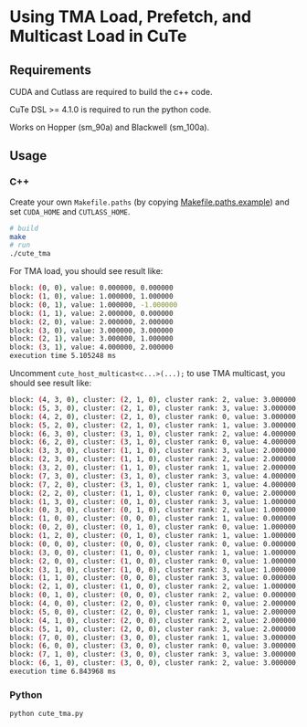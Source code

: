 # Using TMA Load, Prefetch, and Multicast Load in CuTe

## Requirements

CUDA and Cutlass are required to build the c++ code.

CuTe DSL >= 4.1.0 is required to run the python code.

Works on Hopper (sm_90a) and Blackwell (sm_100a).

## Usage

### C++

Create your own `Makefile.paths` (by copying [Makefile.paths.example](./Makefile.paths.example)) and set `CUDA_HOME` and `CUTLASS_HOME`.

```bash
# build
make
# run
./cute_tma
```

For TMA load, you should see result like:
```bash
block: (0, 0), value: 0.000000, 0.000000
block: (1, 0), value: 1.000000, 1.000000
block: (0, 1), value: 1.000000, -1.000000
block: (1, 1), value: 2.000000, 0.000000
block: (2, 0), value: 2.000000, 2.000000
block: (3, 0), value: 3.000000, 3.000000
block: (2, 1), value: 3.000000, 1.000000
block: (3, 1), value: 4.000000, 2.000000
execution time 5.105248 ms
```

Uncomment `cute_host_multicast<c...>(...);` to use TMA multicast, you should see result like:
```bash
block: (4, 3, 0), cluster: (2, 1, 0), cluster rank: 2, value: 3.000000, 1.000000
block: (5, 3, 0), cluster: (2, 1, 0), cluster rank: 3, value: 3.000000, 1.000000
block: (4, 2, 0), cluster: (2, 1, 0), cluster rank: 0, value: 3.000000, 1.000000
block: (5, 2, 0), cluster: (2, 1, 0), cluster rank: 1, value: 3.000000, 1.000000
block: (6, 3, 0), cluster: (3, 1, 0), cluster rank: 2, value: 4.000000, 2.000000
block: (6, 2, 0), cluster: (3, 1, 0), cluster rank: 0, value: 4.000000, 2.000000
block: (3, 3, 0), cluster: (1, 1, 0), cluster rank: 3, value: 2.000000, 0.000000
block: (2, 3, 0), cluster: (1, 1, 0), cluster rank: 2, value: 2.000000, 0.000000
block: (3, 2, 0), cluster: (1, 1, 0), cluster rank: 1, value: 2.000000, 0.000000
block: (7, 3, 0), cluster: (3, 1, 0), cluster rank: 3, value: 4.000000, 2.000000
block: (7, 2, 0), cluster: (3, 1, 0), cluster rank: 1, value: 4.000000, 2.000000
block: (2, 2, 0), cluster: (1, 1, 0), cluster rank: 0, value: 2.000000, 0.000000
block: (1, 3, 0), cluster: (0, 1, 0), cluster rank: 3, value: 1.000000, -1.000000
block: (0, 3, 0), cluster: (0, 1, 0), cluster rank: 2, value: 1.000000, -1.000000
block: (1, 0, 0), cluster: (0, 0, 0), cluster rank: 1, value: 0.000000, 0.000000
block: (0, 2, 0), cluster: (0, 1, 0), cluster rank: 0, value: 1.000000, -1.000000
block: (1, 2, 0), cluster: (0, 1, 0), cluster rank: 1, value: 1.000000, -1.000000
block: (0, 0, 0), cluster: (0, 0, 0), cluster rank: 0, value: 0.000000, 0.000000
block: (3, 0, 0), cluster: (1, 0, 0), cluster rank: 1, value: 1.000000, 1.000000
block: (2, 0, 0), cluster: (1, 0, 0), cluster rank: 0, value: 1.000000, 1.000000
block: (3, 1, 0), cluster: (1, 0, 0), cluster rank: 3, value: 1.000000, 1.000000
block: (1, 1, 0), cluster: (0, 0, 0), cluster rank: 3, value: 0.000000, 0.000000
block: (2, 1, 0), cluster: (1, 0, 0), cluster rank: 2, value: 1.000000, 1.000000
block: (0, 1, 0), cluster: (0, 0, 0), cluster rank: 2, value: 0.000000, 0.000000
block: (4, 0, 0), cluster: (2, 0, 0), cluster rank: 0, value: 2.000000, 2.000000
block: (5, 0, 0), cluster: (2, 0, 0), cluster rank: 1, value: 2.000000, 2.000000
block: (4, 1, 0), cluster: (2, 0, 0), cluster rank: 2, value: 2.000000, 2.000000
block: (5, 1, 0), cluster: (2, 0, 0), cluster rank: 3, value: 2.000000, 2.000000
block: (7, 0, 0), cluster: (3, 0, 0), cluster rank: 1, value: 3.000000, 3.000000
block: (6, 0, 0), cluster: (3, 0, 0), cluster rank: 0, value: 3.000000, 3.000000
block: (7, 1, 0), cluster: (3, 0, 0), cluster rank: 3, value: 3.000000, 3.000000
block: (6, 1, 0), cluster: (3, 0, 0), cluster rank: 2, value: 3.000000, 3.000000
execution time 6.843968 ms
```

### Python

```bash
python cute_tma.py
```
